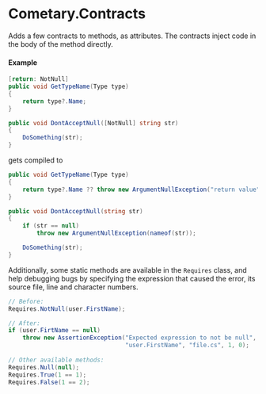 # Cometary.Contracts
Adds a few contracts to methods, as attributes. The contracts inject code in the body of the method directly.

#### Example
```csharp
[return: NotNull]
public void GetTypeName(Type type)
{
	return type?.Name;
}

public void DontAcceptNull([NotNull] string str)
{
	DoSomething(str);
}
```

gets compiled to

```csharp
public void GetTypeName(Type type)
{
	return type?.Name ?? throw new ArgumentNullException("return value");
}

public void DontAcceptNull(string str)
{
	if (str == null)
		throw new ArgumentNullException(nameof(str));

	DoSomething(str);
}
```

Additionally, some static methods are available in the `Requires` class, and help debugging bugs by specifying the expression that caused the error, its source file, line and character numbers.

```csharp
// Before:
Requires.NotNull(user.FirstName);

// After:
if (user.FirtName == null)
    throw new AssertionException("Expected expression to not be null",
                                 "user.FirstName", "file.cs", 1, 0);
                                 
// Other available methods:
Requires.Null(null);
Requires.True(1 == 1);
Requires.False(1 == 2);
```